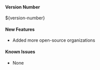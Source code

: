 #### Version Number
${version-number}

#### New Features
 - Added more open-source organizations

#### Known Issues
 - None
